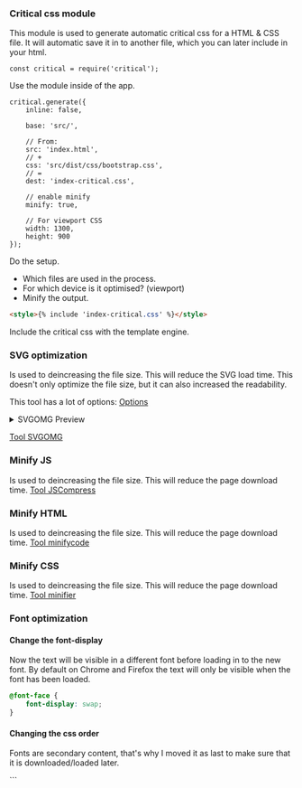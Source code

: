 ### Critical css module
This module is used to generate automatic critical css for a HTML & CSS file. It will automatic save it in to another file, which you can later include in your html.


```JS
const critical = require('critical');
```
Use the module inside of the app.

```JS
critical.generate({
    inline: false,
   
    base: 'src/',

    // From:
    src: 'index.html',
    // +
    css: 'src/dist/css/bootstrap.css',
    // =
    dest: 'index-critical.css',

    // enable minify
    minify: true,

    // For viewport CSS
    width: 1300,
    height: 900
});
```
Do the setup.
* Which files are used in the process.
* For which device is it optimised? (viewport)
* Minify the output.

```HTML
<style>{% include 'index-critical.css' %}</style>
```
Include the critical css with the template engine.

### SVG optimization
Is used to deincreasing the file size. This will reduce the SVG load time.
This doesn't only optimize the file size, but it can also increased the readability. 

This tool has a lot of options:
[Options](https://github.com/svg/svgo#what-it-can-do)

<details>
    <summary>SVGOMG Preview</summary>
    <img src="https://iiyama12.github.io/performance-matters/readme-content/SVGOMG.png" alt="svg omg interface">
</details>

[Tool SVGOMG](https://jakearchibald.github.io/svgomg/)

### Minify JS
Is used to deincreasing the file size. This will reduce the page download time.
[Tool JSCompress](https://jscompress.com/)

### Minify HTML
Is used to deincreasing the file size. This will reduce the page download time.
[Tool minifycode](http://minifycode.com/html-minifier/)


### Minify CSS
Is used to deincreasing the file size. This will reduce the page download time.
[Tool minifier](https://www.minifier.org/)

### Font optimization

#### Change the font-display

Now the text will be visible in a different font before loading in to the new font. By default on Chrome and Firefox the text will only be visible when the font has been loaded.

```CSS
@font-face {
    font-display: swap;
}
```

#### Changing the css order
Fonts are secondary content, that's why I moved it as last to make sure that it is downloaded/loaded later.

<!-- <link href="/dist/css/fonts.css" rel="stylesheet">  -->
<link href="/dist/css/bootstrap.css" rel="stylesheet">
<link href="/assets/css/src/docs.css" rel="stylesheet">

<!-- \/ -->

<link href="/dist/css/fonts.css" rel="stylesheet">
```




